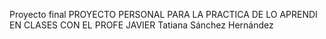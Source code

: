 Proyecto  final 
PROYECTO PERSONAL PARA LA PRACTICA DE LO APRENDI EN CLASES CON EL PROFE JAVIER
Tatiana Sánchez Hernández